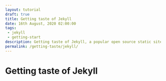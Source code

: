 ```yaml
---
layout: tutorial
draft: true
title: Getting taste of Jekyll
date: 16th August, 2020 02:00:00
tags:
 - jekyll
 - getting-start
description: Getting taste of Jekyll, a popular open source static site generator
permalink: /getting-taste/jekyll/
---
```


# Getting taste of Jekyll
